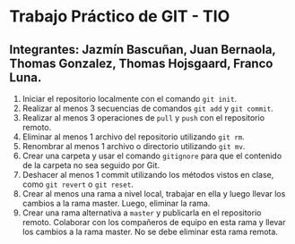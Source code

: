 # Trabajo Práctico de GIT - TIO
## Integrantes: Jazmín Bascuñan, Juan Bernaola, Thomas Gonzalez, Thomas Hojsgaard, Franco Luna.

1. Iniciar el repositorio localmente con el comando `git init`.
2. Realizar al menos 3 secuencias de comandos `git add` y `git commit`.
3. Realizar al menos 3 operaciones de `pull` y `push` con el repositorio remoto.
4. Eliminar al menos 1 archivo del repositorio utilizando `git rm`.
5. Renombrar al menos 1 archivo o directorio utilizando `git mv`.
6. Crear una carpeta y usar el comando `gitignore` para que el contenido de la carpeta no sea seguido por Git.
7. Deshacer al menos 1 commit utilizando los métodos vistos en clase, como `git revert` o `git reset`.
8. Crear al menos una rama a nivel local, trabajar en ella y luego llevar los cambios a la rama master. Luego, eliminar la rama.
9. Crear una rama alternativa a `master` y publicarla en el repositorio remoto. Colaborar con los compañeros de equipo en esta rama y llevar los cambios a la rama master. No se debe eliminar esta rama remota.